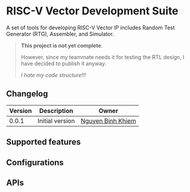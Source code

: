# RISC-V Vector Development Suite

A set of tools for developing RISC-V Vector IP includes Random Test Generator (RTG), Assembler, and Simulator.

> **This project is not yet complete**.
>
> However, since my teammate needs it for testing the RTL design, I have decided to publish it anyway.
>
> *I hate my code structure!!!*


## Changelog

| Version | Description     | Owner                                              |
| ------- | --------------- | -------------------------------------------------- |
| 0.0.1   | Initial version | [Nguyen Binh Khiem](https://github.com/khiemnb153) |

## Supported features


## Configurations


## APIs